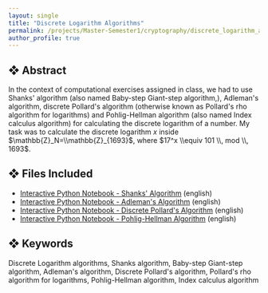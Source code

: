 ```yaml
---
layout: single
title: "Discrete Logarithm Algorithms"
permalink: /projects/Master-Semester1/cryptography/discrete_logarithm_algorithms/
author_profile: true
---
```


## ❖ Abstract

In the context of computational exercises assigned in class, we had to use Shanks' algorithm (also named Baby-step Giant-step algorithm,), Adleman's algorithm, discrete Pollard's algorithm (otherwise known as Pollard's rho algorithm for logarithms) and Pohlig-Hellman algorithm (also named Index calculus algorithm) for calculating the discrete logarithm of a number. My task was to calculate the discrete logarithm $x$ inside $\mathbb{Z}_N=\\mathbb{Z}_{1693}$, where $17^x \\equiv 101 \\, mod \\, 1693$.


## ❖ Files Included

- [Interactive Python Notebook - Shanks' Algorithm](https://github.com/florias-papadopoulos/florias-papadopoulos.github.io/blob/master/_pages/projects/Master-Semester1/cryptography/ShanksAlgorithm.ipynb) (english)
- [Interactive Python Notebook - Adleman's Algorithm](https://github.com/florias-papadopoulos/florias-papadopoulos.github.io/blob/master/_pages/projects/Master-Semester1/cryptography/adleman_algorithm.ipynb) (english)
- [Interactive Python Notebook - Discrete Pollard's Algorithm](https://github.com/florias-papadopoulos/florias-papadopoulos.github.io/blob/master/_pages/projects/Master-Semester1/cryptography/Discr_pollardAlgorithm.ipynb) (english)
- [Interactive Python Notebook - Pohlig-Hellman Algorithm](https://github.com/florias-papadopoulos/florias-papadopoulos.github.io/blob/master/_pages/projects/Master-Semester1/cryptography/pohlig-hellman_algorithm.ipynb) (english)


## ❖ Keywords

Discrete Logarithm algorithms, Shanks algorithm, Baby-step Giant-step algorithm, Adleman's algorithm, Discrete Pollard's algorithm, Pollard's rho algorithm for logarithms, Pohlig-Hellman algorithm, Index calculus algorithm
